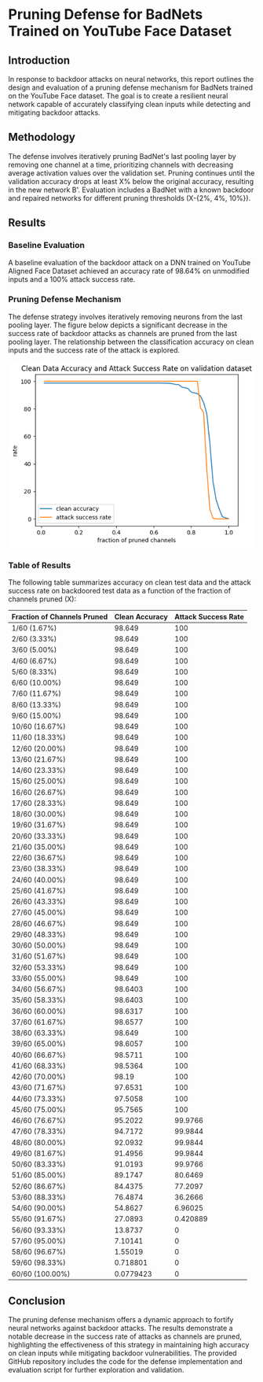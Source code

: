 # Pruning Defense for BadNets Trained on YouTube Face Dataset

## Introduction
In response to backdoor attacks on neural networks, this report outlines the design and evaluation of a pruning defense mechanism for BadNets trained on the YouTube Face dataset. The goal is to create a resilient neural network capable of accurately classifying clean inputs while detecting and mitigating backdoor attacks.

## Methodology
The defense involves iteratively pruning BadNet's last pooling layer by removing one channel at a time, prioritizing channels with decreasing average activation values over the validation set. Pruning continues until the validation accuracy drops at least X% below the original accuracy, resulting in the new network B'. Evaluation includes a BadNet with a known backdoor and repaired networks for different pruning thresholds (X-{2%, 4%, 10%}).

## Results

### Baseline Evaluation
A baseline evaluation of the backdoor attack on a DNN trained on YouTube Aligned Face Dataset achieved an accuracy rate of 98.64% on unmodified inputs and a 100% attack success rate.

### Pruning Defense Mechanism
The defense strategy involves iteratively removing neurons from the last pooling layer. The figure below depicts a significant decrease in the success rate of backdoor attacks as channels are pruned from the last pooling layer. The relationship between the classification accuracy on clean inputs and the success rate of the attack is explored.

![Pruning Defense Results](output.png)

### Table of Results
The following table summarizes accuracy on clean test data and the attack success rate on backdoored test data as a function of the fraction of channels pruned (X):

| Fraction of Channels Pruned   |   Clean Accuracy |   Attack Success Rate |
|-------------------------------|------------------|-----------------------|
| 1/60 (1.67%)                  |       98.649     |            100        |
| 2/60 (3.33%)                  |       98.649     |            100        |
| 3/60 (5.00%)                  |       98.649     |            100        |
| 4/60 (6.67%)                  |       98.649     |            100        |
| 5/60 (8.33%)                  |       98.649     |            100        |
| 6/60 (10.00%)                 |       98.649     |            100        |
| 7/60 (11.67%)                 |       98.649     |            100        |
| 8/60 (13.33%)                 |       98.649     |            100        |
| 9/60 (15.00%)                 |       98.649     |            100        |
| 10/60 (16.67%)                |       98.649     |            100        |
| 11/60 (18.33%)                |       98.649     |            100        |
| 12/60 (20.00%)                |       98.649     |            100        |
| 13/60 (21.67%)                |       98.649     |            100        |
| 14/60 (23.33%)                |       98.649     |            100        |
| 15/60 (25.00%)                |       98.649     |            100        |
| 16/60 (26.67%)                |       98.649     |            100        |
| 17/60 (28.33%)                |       98.649     |            100        |
| 18/60 (30.00%)                |       98.649     |            100        |
| 19/60 (31.67%)                |       98.649     |            100        |
| 20/60 (33.33%)                |       98.649     |            100        |
| 21/60 (35.00%)                |       98.649     |            100        |
| 22/60 (36.67%)                |       98.649     |            100        |
| 23/60 (38.33%)                |       98.649     |            100        |
| 24/60 (40.00%)                |       98.649     |            100        |
| 25/60 (41.67%)                |       98.649     |            100        |
| 26/60 (43.33%)                |       98.649     |            100        |
| 27/60 (45.00%)                |       98.649     |            100        |
| 28/60 (46.67%)                |       98.649     |            100        |
| 29/60 (48.33%)                |       98.649     |            100        |
| 30/60 (50.00%)                |       98.649     |            100        |
| 31/60 (51.67%)                |       98.649     |            100        |
| 32/60 (53.33%)                |       98.649     |            100        |
| 33/60 (55.00%)                |       98.649     |            100        |
| 34/60 (56.67%)                |       98.6403    |            100        |
| 35/60 (58.33%)                |       98.6403    |            100        |
| 36/60 (60.00%)                |       98.6317    |            100        |
| 37/60 (61.67%)                |       98.6577    |            100        |
| 38/60 (63.33%)                |       98.649     |            100        |
| 39/60 (65.00%)                |       98.6057    |            100        |
| 40/60 (66.67%)                |       98.5711    |            100        |
| 41/60 (68.33%)                |       98.5364    |            100        |
| 42/60 (70.00%)                |       98.19      |            100        |
| 43/60 (71.67%)                |       97.6531    |            100        |
| 44/60 (73.33%)                |       97.5058    |            100        |
| 45/60 (75.00%)                |       95.7565    |            100        |
| 46/60 (76.67%)                |       95.2022    |             99.9766   |
| 47/60 (78.33%)                |       94.7172    |             99.9844   |
| 48/60 (80.00%)                |       92.0932    |             99.9844   |
| 49/60 (81.67%)                |       91.4956    |             99.9844   |
| 50/60 (83.33%)                |       91.0193    |             99.9766   |
| 51/60 (85.00%)                |       89.1747    |             80.6469   |
| 52/60 (86.67%)                |       84.4375    |             77.2097   |
| 53/60 (88.33%)                |       76.4874    |             36.2666   |
| 54/60 (90.00%)                |       54.8627    |              6.96025  |
| 55/60 (91.67%)                |       27.0893    |              0.420889 |
| 56/60 (93.33%)                |       13.8737    |              0        |
| 57/60 (95.00%)                |        7.10141   |              0        |
| 58/60 (96.67%)                |        1.55019   |              0        |
| 59/60 (98.33%)                |        0.718801  |              0        |
| 60/60 (100.00%)               |        0.0779423 |              0        |

## Conclusion
The pruning defense mechanism offers a dynamic approach to fortify neural networks against backdoor attacks. The results demonstrate a notable decrease in the success rate of attacks as channels are pruned, highlighting the effectiveness of this strategy in maintaining high accuracy on clean inputs while mitigating backdoor vulnerabilities. The provided GitHub repository includes the code for the defense implementation and evaluation script for further exploration and validation.
